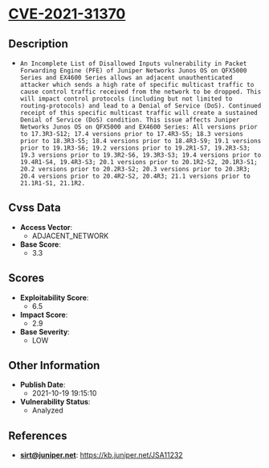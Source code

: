 
# [CVE-2021-31370](https://cve.mitre.org/cgi-bin/cvename.cgi?name=CVE-2021-31370)

## Description

- `An Incomplete List of Disallowed Inputs vulnerability in Packet Forwarding Engine (PFE) of Juniper Networks Junos OS on QFX5000 Series and EX4600 Series allows an adjacent unauthenticated attacker which sends a high rate of specific multicast traffic to cause control traffic received from the network to be dropped. This will impact control protocols (including but not limited to routing-protocols) and lead to a Denial of Service (DoS). Continued receipt of this specific multicast traffic will create a sustained Denial of Service (DoS) condition. This issue affects Juniper Networks Junos OS on QFX5000 and EX4600 Series: All versions prior to 17.3R3-S12; 17.4 versions prior to 17.4R3-S5; 18.3 versions prior to 18.3R3-S5; 18.4 versions prior to 18.4R3-S9; 19.1 versions prior to 19.1R3-S6; 19.2 versions prior to 19.2R1-S7, 19.2R3-S3; 19.3 versions prior to 19.3R2-S6, 19.3R3-S3; 19.4 versions prior to 19.4R1-S4, 19.4R3-S3; 20.1 versions prior to 20.1R2-S2, 20.1R3-S1; 20.2 versions prior to 20.2R3-S2; 20.3 versions prior to 20.3R3; 20.4 versions prior to 20.4R2-S2, 20.4R3; 21.1 versions prior to 21.1R1-S1, 21.1R2.`

## Cvss Data

- **Access Vector**:
  - ADJACENT_NETWORK
- **Base Score**:
  - 3.3

## Scores

- **Exploitability Score**:
  - 6.5
- **Impact Score**:
  - 2.9
- **Base Severity**:
  - LOW

## Other Information

- **Publish Date**:
  - 2021-10-19 19:15:10
- **Vulnerability Status**:
  - Analyzed

## References

- **sirt@juniper.net**: https://kb.juniper.net/JSA11232
